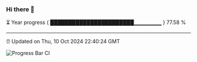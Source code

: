 ### Hi there 👋

⏳ Year progress { ███████████████████████▁▁▁▁▁▁▁ } 77.58 %

---

⏰ Updated on Thu, 10 Oct 2024 22:40:24 GMT

![Progress Bar CI](https://github.com/IshwaranRudhara/GIT-ACTION/workflows/Progress%20Bar%20CI/badge.svg)

